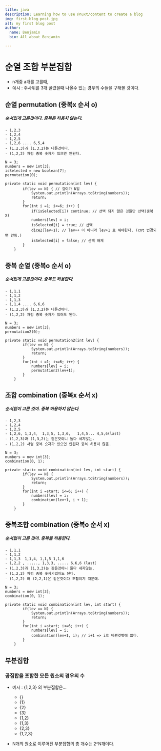 ```yaml
---
title: java
description: Learning how to use @nuxt/content to create a blog
img: first-blog-post.jpg
alt: my first blog post
author:
  name: Benjamin
  bio: All about Benjamin

---
```



# 순열 조합 부분집합
- n개중 a개를 고를때,
- 예시 : 주사위를 3개 굴렸을때 나올수 있는 경우의 수들을 구해볼 것이다.
## 순열 permutation (중복x 순서 o)
##### 순서있게 고른것이다. 중복은 허용치 않는다.

    - 1,2,3
    - 1,2,4
    - 1,2,5
    - 1,2,6 .... 6,5,4
    - (1,2,3)과 (1,3,2)는 다른것이다.
    - (1,2,2) 처럼 중복 숫자가 있으면 안된다.
```
N = 3;
numbers = new int[3];
isSelected = new boolean[7];
permutation(0);

private static void permutation(int lev) {
        if(lev == N) { // 깊이가 N일
            System.out.println(Arrays.toString(numbers));
            return;
        }
        for(int i =1; i<=6; i++) {
            if(isSelected[i]) continue; // 선택 되지 않은 것들만 선택(중복 X)
            numbers[lev] = i;
            isSelected[i] = true; // 선택
            dice2(lev+1); // lev++ 이 아니라 lev+1 로 해야한다. (cnt 변경되면 안됨.)
            isSelected[i] = false; // 선택 해제
        }
    }
```

## 중복 순열 (중복o 순서 o)
##### 순서있게 고른것이다. 중복도 허용한다.
    - 1,1,1
    - 1,1,2
    - 1,1,3
    - 1,1,4 .... 6,6,6
    - (1,2,3)과 (1,3,2)는 다른것이다.
    - (1,2,2) 처럼 중복 숫자가 있어도 된다.
```
N = 3;
numbers = new int[3];
permutation2(0);

private static void permutation2(int lev) {
        if(lev == N) {
            System.out.println(Arrays.toString(numbers));
            return;
        }
        for(int i =1; i<=6; i++) {
            numbers[lev] = i;
            permutation2(lev+1);
        }
    }
```
## 조합 combination (중복x 순서 x)
##### 순서없이 고른 것이. 중복 허용하지 않는다.
    - 1,2,3
    - 1,2,4
    - 1,2,5
    - 1,2,6, 1,3,4,  1,3,5, 1,3,6,   1,4,5... 4,5,6(last)
    - (1,2,3)과 (1,3,2)는 같은것이니 둘다 세지않는.
    - (1,2,2) 처럼 중복 숫자가 있으면 안된다 중복 허용치 않음.
```
N = 3;
numbers = new int[3];
combination(0, 1);

private static void combination(int lev, int start) {
        if(lev == N) {
            System.out.println(Arrays.toString(numbers));
            return;
        }
        for(int i =start; i<=6; i++) {
            numbers[lev] = i;
            combination(lev+1, i + 1);
        }
    }
```

## 중복조합  combination (중복o 순서 x)
##### 순서없이 고른 것이. 중복을 허용한다. 
    - 1,1,1
    - 1,1,2
    - 1,1,3  1,1,4, 1,1,5 1,1,6
    - 1,2,2 , ....., 1,3,3, ..... 6,6,6 (last)
    - (1,2,3)과 (1,3,2)는 같은것이니 둘다 세지않는.
    - (1,2,2) 처럼 중복 숫자가있어도 된다.
    - (1,2,2) 와 (2,2,1)은 같은것이다 조합이기 때문에.
```
N = 3;
numbers = new int[3];
combination(0, 1);

private static void combination(int lev, int start) {
        if(lev == N) {
            System.out.println(Arrays.toString(numbers));
            return;
        }
        for(int i =start; i<=6; i++) {
            numbers[lev] = i;
            combination(lev+1, i); // i+1 => i로 바뀐것밖에 없다.
        }
    }
```

## 부분집합  
### 공집합을 포함한 모든 원소의 경우의 수
- 예시 : {1,2,3} 의 부분집합은... 
    - {}
    - {1}
    - {2}
    - {3}
    - {1,2}
    - {1,3}
    - {2,3}
    - {1,2,3}
  
- N개의 원소로 이루어진 부분집합의 총 개수는 2^N개이다. 
